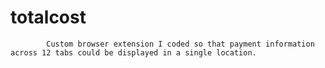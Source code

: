 # totalcost
            Custom browser extension I coded so that payment information across 12 tabs could be displayed in a single location.
